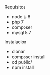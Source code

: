 Requisitos

- node js 8
- php 7
- composer
- mysql 5.7

Instalacion
* clonar
* composer install
* cd public/
* npm install